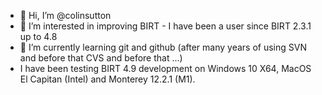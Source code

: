 - 👋 Hi, I’m @colinsutton
- 👀 I’m interested in improving BIRT - I have been a user since BIRT 2.3.1 up to 4.8
- 🌱 I’m currently learning git and github (after many years of using SVN and before that CVS and before that ...)
- I have been testing BIRT 4.9 development on Windows 10 X64, MacOS El Capitan (Intel) and Monterey 12.2.1 (M1).
<!---
colinsutton/colinsutton is a ✨ special ✨ repository because its `README.md` (this file) appears on your GitHub profile.
You can click the Preview link to take a look at your changes.
--->
